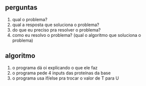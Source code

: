 ## perguntas
1. qual o problema?
2. qual a resposta que soluciona o problema?
3. do que eu preciso pra resolver o problema?
4. como eu resolvo o problema? (qual o algoritmo que soluciona o problema)


## algoritmo
1. o programa dá oi explicando o que ele faz
2. o programa pede 4 inputs das proteínas da base
3. o programa usa if/else pra trocar o valor de T para U